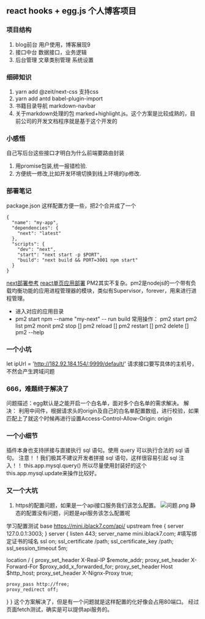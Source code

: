 ## react hooks + egg.js 个人博客项目

### 项目结构
1. blog前台 用户使用，博客展现9
2. 接口中台  数据接口，业务逻辑
3. 后台管理  文章类别管理 系统设置

### 细碎知识
1. yarn add @zeit/next-css   支持css
2. yarn add antd  babel-plugin-import  
3. 书籍目录导航 markdown-navbar
4. 关于markdown处理的包  marked+highlight.js。这个方案是比较成熟的，目前公司的开发文档程序就是基于这个开发的



### 小感悟
自己写后台这些接口才明白为什么前端要路由封装
1. 用promise包装,统一报错检验.
2. 方便统一修改,比如开发环境切换到线上环境的ip修改.


### 部署笔记
package.json  这样配置方便一些，把2个合并成了一个
```
{
  "name": "my-app",
  "dependencies": {
    "next": "latest"
  },
  "scripts": {
    "dev": "next",
    "start": "next start -p $PORT",
    "build": "next build && PORT=3001 npm start"  
  }
}
```
[next部署参考](https://segmentfault.com/a/1190000012774650)
[react单页应用部署](https://segmentfault.com/a/1190000012675012)
PM2其实不复杂。pm2是nodejs的一个带有负载均衡功能的应用进程管理器的模块，类似有Supervisor，forever，用来进行进程管理。
- 进入对应的应用目录
- pm2 start npm --name "my-next" -- run build
常用操作：
pm2 start 
pm2 list 
pm2 monit
pm2 stop []
pm2 reload []
pm2 restart []
pm2 delete []
pm2 --help


### 一个小坑
let ipUrl = 'http://182.92.184.154/:9999/default/' 
请求接口要写具体的主机号，不然会产生跨域问题


### 666，难题终于解决了
问题描述：egg默认是之能开启一个白名单，面对多个白名单的需求解决。
解决： 利用中间件，根据请求头的origin及自己的白名单配置数组，进行校验，如果匹配上了就这个时候再进行设置Access-Control-Allow-Origin: origin


### 一个小细节
插件本身也支持拼接与直接执行 sql 语句。使用 query 可以执行合法的 sql 语句。
注意！！我们极其不建议开发者拼接 sql 语句，这样很容易引起 sql 注入！！
this.app.mysql.query()
所以尽量使用封装好的这个this.app.mysql.update来操作比较好。

### 又一个大坑
1. https的配置问题，如果是一个api接口服务我们该怎么配置。
![问题.png](http://ww1.sinaimg.cn/large/006x4mSygy1gdjaarv972j31sv08w0uc.jpg)
静态的配置没有问题，问题是api服务该怎么配置呢

学习配置测试
base https://mini.iblack7.com/api/
upstream free {
  server 127.0.0.1:3003;
}
server {
  listen 443;
  server_name mini.iblack7.com; #填写绑定证书的域名
  ssl on;
  ssl_certificate /path;
  ssl_certificate_key /path;
  ssl_session_timeout 5m;

  location / {
    proxy_set_header X-Real-IP $remote_addr;
    proxy_set_header X-Forward-For $proxy_add_x_forwarded_for;
    proxy_set_header Host $http_host;
    proxy_set_header X-Nignx-Proxy true;

    proxy_pass http://free;
    proxy_redirect off;
  }
}
这个方案解决了，但是有一个问题就是这样配置的化好像会占用80端口。
经过页面fetch测试，确实是可以提供api服务的。